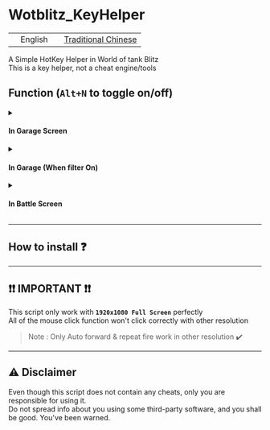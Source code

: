 # Wotblitz_KeyHelper
<table>
  <tr>
    <td valign="center"><img src="https://github.com/jdecked/twemoji/blob/main/assets/svg/1f1fa-1f1f8.svg" width="16"/>English</a></td>
    <td valign="center"><a href="README_CNT.md"><img src="https://github.com/jdecked/twemoji/blob/main/assets/svg/1f1f9-1f1fc.svg" width="16"/>Traditional Chinese</a></td>
  </tr>
</table>

A Simple HotKey Helper in World of tank Blitz \
This is a key helper, not a cheat engine/tools

## Function (`Alt+N` to toggle on/off) 
<details>
<summary><h4>In Garage Screen</h4></summary>

| Key | Functions | |||||||
| :--: | :-- | :--: | :--: | :--: | :--: | :--: | :--: | :--: |
| `` ` `` | Profile |
| `~` | Store |
| `Shift + M` | Mail |
| `T` | Tech Tree |
| `M` | Mission |
| `Shift + S` | Storage |
| `C` | Chat |
| `Alt + C` | Clan |
| `P` | Platoon[^plat] | 
| `Shift + T` | Tournament |
| `R` | Tranning Room |
| `Shift + C` | Communities |
| `S` | Setting |
| `Space` | Select Game Mode |
| `Shift + 1~7`| --------------------> | 1 | 2 | 3 | 4 | 5 | 6 | 7 |
| ------------- | -------------------- | Crew | Tank Rank | Camo | Consumables | Provisions | Ammo | Equipment |
[^plat]: Since filter and side menu in same screen, Capslock On with `Pinned tank` | Off with open platoon
</details>

<details> 
<summary><h4>In Garage (When filter On)</h4></summary>

| Key | Functions | Note |
| :--: | :-- | :-- |
| `1~0` | Select tier |
| `H`/`J`/`K`/`L` | Select Tank Type \[LT/MT/HT/TD\]|
| `Capslock[On]` + `P` | Select Pinned Tank | Capslock on to choose pinned, otherwise open platoon[^plat] |
</details>

<details>
  <summary><h4>In Battle Screen</h4></summary>

| Key | Functions | Note |
| :--: | :-- | :-- |
| Hold `` ` `` 0.3s | Auto Forward | Press `W`/`S` to take over control |
| `NumPad 1~9` | Select Sector | Only Work with Mid/Big size map |
| Hold `MButton` </br>(Mouse Mid Button) | Continuous Fire | For autoloader tank |
</details>

***
## How to install ❓


***
## ❗❗ IMPORTANT ❗❗
This script only work with **`1920x1080 Full Screen`** perfectly \
All of the mouse click function won't click correctly with other resolution
> Note : Only Auto forward & repeat fire work in other resolution ✔️

***
## ⚠️ Disclaimer
Even though this script does not contain any cheats, only you are responsible for using it. \
Do not spread info about you using some third-party software, and you shall be good. You've been warned.
